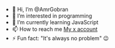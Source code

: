 - 👋 Hi, I’m @AmrGobran
- 👀 I’m interested in programming
- 🌱 I’m currently learning JavaScript
- 📫 How to reach me [My x account](HTTP://www.x.com/GobranAmr)
- ⚡ Fun fact: "It's always no problem" 😉

<!---
AmrGobran/AmrGobran is a ✨ special ✨ repository because its `README.md` (this file) appears on your GitHub profile.
You can click the Preview link to take a look at your changes.
--->
